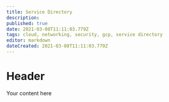 ```yaml
---
title: Service Directory
description: 
published: true
date: 2021-03-08T11:11:03.779Z
tags: cloud, networking, security, gcp, service directory
editor: markdown
dateCreated: 2021-03-08T11:11:03.779Z
---
```


# Header
Your content here
